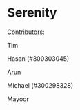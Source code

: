 # Serenity


Contributors:

  Tim
  
  Hasan (#300303045)
  
  Arun
  
  Michael (#300298328)
  
  Mayoor
